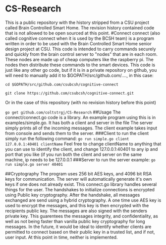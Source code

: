 # CS-Research
This is a public repository with the history stripped from a CSU project called Brain Controlled Smart Home. The revision history contained code that is not allowed to be open sourced at this point.
#Connect
connect (also called cognitive connect when it is used by the BCSH team) is a program written in order to be used with the Brain Controlled Smart Home senior design project at CSU. 
This code is intended to carry commands securely and quickly from the brain control server to "nodes" that are in each room. These nodes are made up of cheap computers like the raspberry pi. The nodes then distribute these commands to the smart devices. 
This code is just like any other go code, but if it is in a private repository on github, you will need to manually add it to $GOPATH/src/github.com/...., in this case: 

`cd $GOPATH/src/github.com/csubcsh/cognitive-connect`

`git clone https://github.com/csubcsh/cognitive-connect.git`

Or in the case of this repository (with no revision history before this point)

`go get github.com/coltstrgj/CS-Research`
##Usage
The connect/connect.go code is a library. An example program using this is in examples/simple.go. It has both a client and server in the file
The server simply prints all of the incoming messages. The client example takes input from console and sends them to the server. 
###Client
to run the client simply run the following command:
`go run simple.go client 127.0.0.1:40401 clientName`
Feel free to change clientName to anything that you can use to identify the client, and change 127.0.0.1:40401 to any ip and port that you like (if you run both the client and server on the same machine, ip needs to be 127.0.0.1
###Server
to run the server example:
`go run simple.go server 40401`

##Cryptography
The program uses 256 bit AES keys, and 4096 bit RSA keys for communication. The server will automatically generate it's own keys if one does not already exist. 
This connect.go library handles several things for the user. The handshakes to initialize connections is encrypted using Public key cryptography. After the handshake, all messages exchanged are send using a hybrid cryptography. A one time use AES key is used to encrypt the messages, and this key is then encrypted with the recipients public key. The messages are also signed with the senders private key. This guarentees the messages integrity, and confidentiality, as well as not being faster than vanilla public key cryptography for long messages. 
In the future, it would be ideal to identify whether clients are permitted to connect based on their public key in a trusted list, and if not, user input. At this point in time, neither is implemented. 
